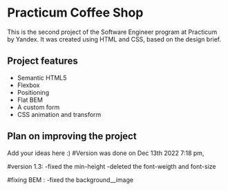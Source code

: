 # Practicum Coffee Shop

This is the second project of the Software Engineer program at Practicum by Yandex. It was created using HTML and CSS, based on the design brief.

## Project features

- Semantic HTML5
- Flexbox
- Positioning
- Flat BEM
- A custom form
- CSS animation and transform

## Plan on improving the project

Add your ideas here :)
#Version was done on Dec 13th 2022 7:18 pm,

#version 1.3:
-fixed the min-height
-deleted the font-weigth and font-size


#fixing BEM :
-fixed the background__image